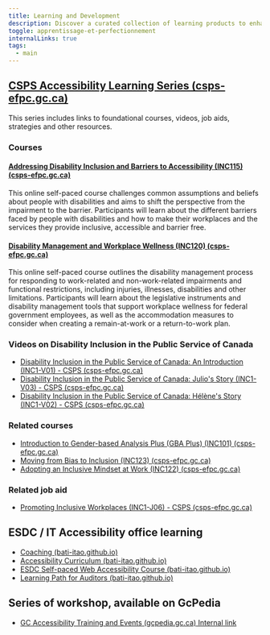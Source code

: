 ```yaml
---
title: Learning and Development
description: Discover a curated collection of learning products to enhance your understanding of accessibility. Whether you're a developer, designer, or enthusiast, explore our links to courses, tutorials, and tools. Join us in creating a more inclusive digital world.
toggle: apprentissage-et-perfectionnement
internalLinks: true
tags:
  - main
---
```


<div class="gc-srvinfo">

## [CSPS Accessibility Learning Series (csps-efpc.gc.ca)](https://www.csps-efpc.gc.ca/accessibility-learning-eng.aspx)

This series includes links to foundational courses, videos, job aids, strategies and other resources.

<section>

### Courses

<div class="row wb-eqht">
<div class="col-md-6">

#### [Addressing Disability Inclusion and Barriers to Accessibility (INC115) (csps-efpc.gc.ca)](https://catalogue.csps-efpc.gc.ca/product?catalog=INC115&cm_locale=en)

This online self-paced course challenges common assumptions and beliefs about people with disabilities and aims to shift the perspective from the impairment to the barrier. Participants will learn about the different barriers faced by people with disabilities and how to make their workplaces and the services they provide inclusive, accessible and barrier free.

</div>
<div class="col-md-6">

#### [Disability Management and Workplace Wellness (INC120) (csps-efpc.gc.ca)](https://catalogue.csps-efpc.gc.ca/product?catalog=INC120&cm_locale=en)

This online self-paced course outlines the disability management process for responding to work-related and non-work-related impairments and functional restrictions, including injuries, illnesses, disabilities and other limitations. Participants will learn about the legislative instruments and disability management tools that support workplace wellness for federal government employees, as well as the accommodation measures to consider when creating a remain-at-work or a return-to-work plan.

</div>
</div>

### Videos on Disability Inclusion in the Public Service of Canada

- [Disability Inclusion in the Public Service of Canada: An Introduction (INC1-V01) - CSPS (csps-efpc.gc.ca)](https://www.csps-efpc.gc.ca/video/disability-inclusion-psc-intro-eng.aspx)
- [Disability Inclusion in the Public Service of Canada: Julio's Story (INC1-V03) - CSPS (csps-efpc.gc.ca)](https://www.csps-efpc.gc.ca/video/disability-inclusion-psc-julio-eng.aspx)
- [Disability Inclusion in the Public Service of Canada: Hélène's Story (INC1-V02) - CSPS (csps-efpc.gc.ca)](https://www.csps-efpc.gc.ca/video/disability-inclusion-psc-helene-eng.aspx)

### Related courses

- [Introduction to Gender-based Analysis Plus (GBA Plus) (INC101) (csps-efpc.gc.ca)](https://catalogue.csps-efpc.gc.ca/product?catalog=INC101&cm_locale=en)
- [Moving from Bias to Inclusion (INC123) (csps-efpc.gc.ca)](https://catalogue.csps-efpc.gc.ca/product?catalog=INC123&cm_locale=en)
- [Adopting an Inclusive Mindset at Work (INC122) (csps-efpc.gc.ca)](https://catalogue.csps-efpc.gc.ca/product?catalog=INC122&cm_locale=en)

### Related job aid

- [Promoting Inclusive Workplaces (INC1-J06) - CSPS (csps-efpc.gc.ca)](https://www.csps-efpc.gc.ca/tools/jobaids/promoting-inclusive-workplaces-eng.aspx)

</section>

## ESDC / IT Accessibility office learning

- [Coaching (bati-itao.github.io)](https://bati-itao.github.io/learning/coaching/index.html)
- [Accessibility Curriculum (bati-itao.github.io)](https://bati-itao.github.io/learning/curriculum/index.html)
- [ESDC Self-paced Web Accessibility Course (bati-itao.github.io)](https://bati-itao.github.io/learning/esdc-self-paced-web-accessibility-course/index.html)
- [Learning Path for Auditors (bati-itao.github.io)](https://bati-itao.github.io/learning/learning-path-for-auditors/index.html)

## Series of workshop, available on GcPedia

- [GC Accessibility Training and Events (gcpedia.gc.ca)<span class="fas fa-external-link-square-alt mrgn-lft-sm" aria-hidden="true"></span><span class="wb-inv"> Internal link</span>](https://www.gcpedia.gc.ca/wiki/GC_Accessibility_Training_and_Events_/_Formation_et_événements_du_GC_sur_l'accessibilité?setlang=en&uselang=en)

</div>
